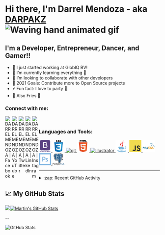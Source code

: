 <h1>Hi there, I'm Darrel Mendoza - aka <a href="https://www.facebook.com/darrel.mendoza.12/">DARPAKZ</a>
         <img src="https://raw.githubusercontent.com/nixin72/nixin72/master/wave.gif" 
         alt="Waving hand animated gif"
         height="45"
         width="45" </>  
         </h1>


## I'm a Developer, Entrepreneur, Dancer, and Gamer!!

- 🔭 I just started working at GlobIQ BV!
- 🌱 I’m currently learning everything 🤣
- 👯 I’m looking to collaborate with other developers
- 🥅 2021 Goals: Contribute more to Open Source projects
- ⚡ Fun fact: I love to party 🎉
- 🍟 Also Fries 🤤 

### Connect with me:

[<img align="left" alt="DARRELMENDOZA | Facebook" width="22px" src="https://cdn.jsdelivr.net/npm/simple-icons@5.21.0/icons/facebook.svg" />][facebook]
[<img align="left" alt="DARRELMENDOZA | YouTube" width="22px" src="https://cdn.jsdelivr.net/npm/simple-icons@v3/icons/youtube.svg" />][youtube]
[<img align="left" alt="DARRELMENDOZA | Twitter" width="22px" src="https://cdn.jsdelivr.net/npm/simple-icons@v3/icons/twitter.svg" />][twitter]
[<img align="left" alt="DARRELMENDOZA | LinkedIn" width="22px" src="https://cdn.jsdelivr.net/npm/simple-icons@v3/icons/linkedin.svg" />][linkedin]
[<img align="left" alt="DARRELMENDOZA | Instagram" width="22px" src="https://cdn.jsdelivr.net/npm/simple-icons@v3/icons/instagram.svg" />][instagram]

<br />

### Languages and Tools:
<p align="left"> <a href="https://getbootstrap.com" target="_blank"> <img src="https://raw.githubusercontent.com/devicons/devicon/master/icons/bootstrap/bootstrap-plain-wordmark.svg" alt="bootstrap" width="40" height="40"/> </a> <a href="https://www.w3schools.com/css/" target="_blank"> <img src="https://raw.githubusercontent.com/devicons/devicon/master/icons/css3/css3-original-wordmark.svg" alt="css3" width="40" height="40"/> </a> <a href="https://git-scm.com/" target="_blank"> <img src="https://www.vectorlogo.zone/logos/git-scm/git-scm-icon.svg" alt="git" width="40" height="40"/> </a> <a href="https://www.w3.org/html/" target="_blank"> <img src="https://raw.githubusercontent.com/devicons/devicon/master/icons/html5/html5-original-wordmark.svg" alt="html5" width="40" height="40"/> </a> <a href="https://www.adobe.com/in/products/illustrator.html" target="_blank"> <img src="https://www.vectorlogo.zone/logos/adobe_illustrator/adobe_illustrator-icon.svg" alt="illustrator" width="40" height="40"/> </a> <a href="https://www.java.com" target="_blank"> <img src="https://raw.githubusercontent.com/devicons/devicon/master/icons/java/java-original.svg" alt="java" width="40" height="40"/> </a> <a href="https://developer.mozilla.org/en-US/docs/Web/JavaScript" target="_blank"> <img src="https://raw.githubusercontent.com/devicons/devicon/master/icons/javascript/javascript-original.svg" alt="javascript" width="40" height="40"/> </a> <a href="https://www.mysql.com/" target="_blank"> <img src="https://raw.githubusercontent.com/devicons/devicon/master/icons/mysql/mysql-original-wordmark.svg" alt="mysql" width="40" height="40"/> </a> <a href="https://www.photoshop.com/en" target="_blank"> <img src="https://raw.githubusercontent.com/devicons/devicon/master/icons/photoshop/photoshop-line.svg" alt="photoshop" width="40" height="40"/> </a> <a href="https://www.postgresql.org" target="_blank"> <img src="https://raw.githubusercontent.com/devicons/devicon/master/icons/postgresql/postgresql-original-wordmark.svg" alt="postgresql" width="40" height="40"/> </a> </p>

---

<details>
  <summary>:zap: Recent GitHub Activity</summary>
  
<!--START_SECTION:activity-->
1. 🗣 Updated Purchase Order UI
2. ❗️ Updated Purchase Order Edit form and table
3. ❌ Initialized purchaseOrder Warehouse Racks and Products
<!--END_SECTION:activity-->

</details>


## 📈 My GitHub Stats

<a href="https://github.com/DarrelMendoza/DarrelMendoza">
  <img align="center" src="https://github-readme-stats.vercel.app/api?username=DarrelMendoza&theme=dracula" alt="Martin's GitHub Stats" />
</a>

<a href="https://github.com/DarrelMendoza/DarrelMendoza">
  <img align="left" src="https://github-readme-stats.vercel.app/api/top-langs/?username=DarrelMendoza&theme=dracula" />                
</a>

--

![GitHub Stats](https://github-readme-streak-stats.herokuapp.com/?user=darrelmendoza&theme=dracula)




[facebook]: https://www.facebook.com/darrel.mendoza.12/
[course]: http://vsCodeHero.com
[twitter]: https://twitter.com/darpaxx?fbclid=IwAR3oOpNqVUi_10w3HBMQVJQ0iYfxeAS5WjpWsx5Vno72W2cFfF88YFWC8AE
[youtube]: https://www.youtube.com/channel/UCXb-h3Z01lzIQxxKI9J9Ixw
[instagram]: https://www.instagram.com/darpaaax/?fbclid=IwAR0dYKFQ7sP7CqMb1X_a5NYkT9f4Z2G5VPuifQaO4XpC78pF6IbU3stGGeo
[linkedin]: https://www.linkedin.com/in/darrel-mendoza-655672211/
[webdevplaylist]: https://github.com/DarrelMendoza
[jsplaylist]: https://www.youtube.com/playlist?list=PLkwxH9e_vrALRJKu7wfXby3MKeflhTu6B
[cssplaylist]: https://www.youtube.com/playlist?list=PLkwxH9e_vrALSdvZuEh6gqQdmDoDIoqz4
[reactplaylist]: https://www.youtube.com/playlist?list=PLkwxH9e_vrAK4TdffpxKY3QGyHCpxFcQ0

